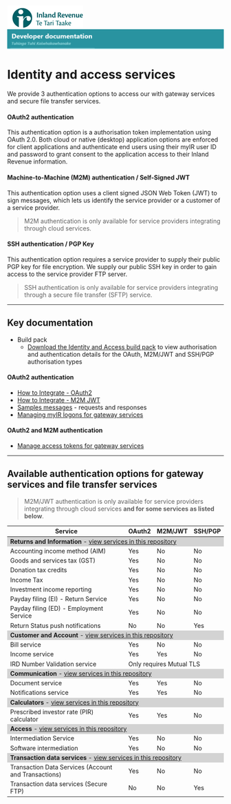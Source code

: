 ![IRD logo](../Images/IRlogo.gif)
![Software Dev](../Images/SoftwareDev.png)

# Identity and access services

We provide 3 authentication options to access our with gateway services and secure file transfer services.

#### OAuth2 authentication
This authentication option is a authorisation token implementation using OAuth 2.0. Both cloud or native (desktop) application options 
are enforced for client applications and authenticate end users using their myIR user ID and password to grant consent to the application 
access to their Inland Revenue information.

#### Machine-to-Machine (M2M) authentication / Self-Signed JWT
This authentication option uses a client signed JSON Web Token (JWT) to sign messages, which lets us identify the service provider 
or a customer of a service provider. 

> M2M authentication is only available for service providers integrating through cloud services.

#### SSH authentication / PGP Key
This authentication option requires a service provider to supply their public PGP key for file encryption. We supply our public SSH key in order to gain access to the service provider FTP server.

> SSH authentication is only available for service providers integrating through a secure file transfer (SFTP) service.

---------------
## Key documentation 

- Build pack 
	- [Download the Identity and Access  build pack](Build%20pack%20-%20Identity%20and%20Access%20Services.pdf) to view authorisation and authentication details for the OAuth, M2M/JWT and SSH/PGP authorisation types
	
#### OAuth2 authentication
* [How to Integrate - OAuth2](./OAuth%20Authentication%20-%20How%20to%20Integrate.md)
* [How to Integrate - M2M JWT](./M2M%20JWT%20Authentication%20-%20How%20to%20Integrate.md)
* [Samples messages](./Message%20Samples.md) - requests and responses
* [Managing myIR logons for gateway services](https://www.ird.govt.nz/digital-service-providers/guides-and-docs/managing-myir-logons-for-gateway-services)

#### OAuth2 and M2M authentication	
* [Manage access tokens for gateway services](https://www.ird.govt.nz/digital-service-providers/guides-and-docs/manage-access-tokens-for-gateway-services)

----------------------------	
## Available authentication options for gateway services and file transfer services

> M2M/JWT authentication is only available for service providers integrating through cloud services **and for some services as listed below**.

<table>
	<thead>
		<th>Service</th>
		<th>OAuth2</th>
		<th>M2M/JWT</th>
		<th>SSH/PGP</th>
	</thead>
	<tbody>
		<tr>
			<td  style="background-color:lightgrey" colspan=4> <strong>Returns and Information</strong> - <a href="https://github.com/InlandRevenue/Gateway_Services-Returns-and-Information" target="_blank">view services in this repository</a></td>	
		</tr>
		<tr>
			<td>Accounting income method (AIM)</td><td>Yes</td><td>No</td><td>No</td>
		</tr>
		<tr>
			<td>Goods and services tax (GST)</td><td>Yes</td><td>No</td><td>No</td>
		</tr>	
		<tr>
			<td>Donation tax credits</td><td>Yes</td><td>No</td><td>No</td>
		</tr>
		<tr>
			<td>Income Tax</td><td>Yes</td><td>No</td><td>No</td>
		</tr>	
		<tr>
			<td>Investment income reporting</td><td>Yes</td><td>No</td><td>No</td>
		</tr>
		<tr>
			<td>Payday filing (EI) - Return Service</td><td>Yes</td><td>No</td><td>No</td>
		</tr>
		<tr>
			<td>Payday filing (ED) - Employment Service</td><td>Yes</td><td>No</td><td>No</td>
		</tr>
		<tr>
			<td>Return Status push notifications </td><td>No</td><td>No</td><td>Yes</td>
		</tr>	
		<tr>
			<td  style="background-color:lightgrey" colspan=4> <strong>Customer and Account</strong> - <a href="https://github.com/InlandRevenue/Gateway_Services-Customer-and-Account" target="_blank">view services in this repository</a></td>	
		</tr>	
		<tr>
			<td>Bill service</td><td>Yes</td><td>No</td><td>No</td>
		</tr>	
		<tr>
			<td>Income service</td><td>Yes</td><td>Yes</td><td>No</td>
		</tr>	
		<tr>
			<td>IRD Number Validation service</td><td colspan=3>Only requires Mutual TLS</td>
		</tr>
		<tr>
			<td  style="background-color:lightgrey" colspan=4> <strong>Communication</strong> - <a href="https://github.com/InlandRevenue/Gateway_Services-Communication" target="_blank">view services in this repository</a></td>	
		</tr>
		<tr>
			<td>Document service</td><td>Yes</td><td>Yes</td><td>No</td>
		</tr>	
				<tr>
			<td>Notifications service</td><td>Yes</td><td>Yes</td><td>No</td>
		</tr>	
		<tr>
			<td style="background-color:lightgrey" colspan=4> <strong>Calculators</strong> - <a href="https://github.com/InlandRevenue/Gateway_Services-Calculators" target="_blank">view services in this repository</a></td>	
		</tr>	
		<tr>
			<td>Prescribed investor rate (PIR) calculator</td><td>Yes</td><td>Yes</td><td>No</td>
		</tr>
				<tr>
			<td  style="background-color:lightgrey" colspan=4> <strong>Access</strong> - <a href="https://github.com/InlandRevenue/Gateway_Services-Access" target="_blank">view services in this repository</a></td>	
		</tr>	
				<tr>
			<td>Intermediation Service</td><td>Yes</td><td>No</td><td>No</td>
		</tr>
				<tr>
			<td>Software intermediation</td><td>Yes</td><td>No</td><td>No</td>
		</tr>	
				<tr>
			<td  style="background-color:lightgrey" colspan=4> <strong>Transaction data services</strong> - <a href="https://github.com/InlandRevenue/Gateway_Services-Transaction-data-services" target="_blank">view services in this repository</a></td>	
		</tr>
				<tr>
			<td>Transaction Data Services (Account and Transactions)</td><td>Yes</td><td>No</td><td>No</td>
		</tr>		
						<tr>
			<td>Transaction data services (Secure FTP)</td><td>No</td><td>No</td><td>Yes</td>
		</tr>
	</tbody>
</table>



	